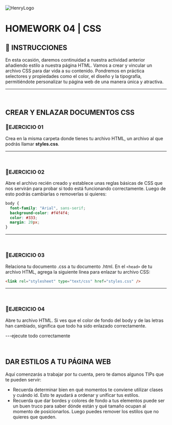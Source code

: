 ![HenryLogo](../assets/logoBannerHenry.png)

# **HOMEWORK 04 | CSS**

## **📌 INSTRUCCIONES**

En esta ocasión, daremos continuidad a nuestra actividad anterior añadiendo estilo a nuestra página HTML. Vamos a crear y vincular un archivo CSS para dar vida a su contenido. Pondremos en práctica selectores y propiedades como el color, el diseño y la tipografía, permitiéndote personalizar tu página web de una manera única y atractiva.

---

</br >

## **CREAR Y ENLAZAR DOCUMENTOS CSS**

### **📍EJERCICIO 01**

Crea en la misma carpeta donde tienes tu archivo HTML, un archivo al que podrás llamar **styles.css**.

---

</br >

### **📍EJERCICIO 02**

Abre el archivo recién creado y establece unas reglas básicas de CSS que nos servirán para probar si todo está funcionando correctamente. Luego de esto podrás cambiarlas o removerlas si quieres:

```css
body {
  font-family: "Arial", sans-serif;
  background-color: #f4f4f4;
  color: #333;
  margin: 20px;
}
```

---

</br >

### **📍EJERCICIO 03**

Relaciona tu documento .css a tu documento .html. En el `<head>` de tu archivo HTML, agrega la siguiente línea para enlazar tu archivo CSS:

```html
<link rel="stylesheet" type="text/css" href="styles.css" />
```

---

</br >

### **📍EJERCICIO 04**

Abre tu archivo HTML. Si ves que el color de fondo del body y de las letras han cambiado, significa que todo ha sido enlazado correctamente.

---ejecute todo correctamente

</br >

## **DAR ESTILOS A TU PÁGINA WEB**

Aquí comenzarás a trabajar por tu cuenta, pero te damos algunos TIPs que te pueden servir:

- Recuerda determinar bien en qué momentos te conviene utilizar clases y cuándo id. Esto te ayudará a ordenar y unificar tus estilos.
- Recuerda que dar bordes y colores de fondo a tus elementos puede ser un buen truco para saber dónde están y qué tamaño ocupan al momento de posicionarlos. Luego puedes remover los estilos que no quieres que queden.
